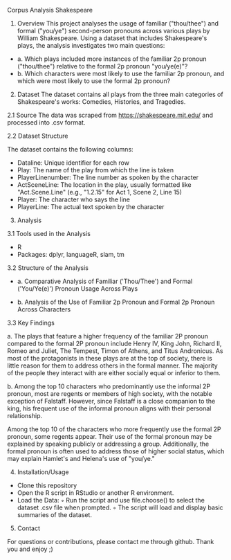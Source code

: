 Corpus Analysis Shakespeare

1. Overview
This project analyses the usage of familiar ("thou/thee") and formal ("you/ye") second-person pronouns across various plays by William Shakespeare. Using a dataset that includes Shakespeare's plays, the analysis investigates two main questions: 
- a. Which plays included more instances of the familiar 2p pronoun ("thou/thee") relative to the formal 2p pronoun "you/ye(e)"?
- b. Which characters were most likely to use the familiar 2p pronoun, and which were most likely to use the formal 2p pronoun?

2. Dataset
The dataset contains all plays from the three main categories of Shakespeare's works: Comedies, Histories, and Tragedies.

2.1 Source 
The data was scraped from https://shakespeare.mit.edu/ and processed into .csv format. 

2.2 Dataset Structure

The dataset contains the following columns:
- Dataline: Unique identifier  for each row
- Play: The name of the play from which the line is taken
- PlayerLinenumber: The line number as spoken by the character 
- ActSceneLine: The location in the play, usually formatted like "Act.Scene.Line" (e.g., "1.2.15" for Act 1, Scene 2, Line 15)
- Player: The character who says the line
- PlayerLine: The actual text  spoken by the character

3. Analysis

3.1 Tools used in the Analysis
- R
- Packages: dplyr, languageR, slam, tm


3.2 Structure of the Analysis

- a. Comparative Analysis of Familiar ('Thou/Thee') and Formal ('You/Ye(e)') Pronoun Usage Across Plays

- b. Analysis of the Use of Familiar 2p Pronoun and Formal 2p Pronoun Across Characters 


3.3 Key Findings

a. The plays that feature a higher frequency of the familiar 2P pronoun compared to the formal 2P pronoun include Henry IV, King John, Richard II, Romeo and Juliet, The Tempest, Timon of Athens, and Titus Andronicus. As most of the protagonists in these plays are at the top of society, there is little reason for them to address others in the formal manner. The majority of the people they interact with are either socially equal or inferior to them.


b. Among the top 10 characters who predominantly use the informal 2P pronoun, most are regents or members of high society, with the notable exception of Falstaff. However, since Falstaff is a close companion to the king, his frequent use of the informal pronoun aligns with their personal relationship.

Among the top 10 of the characters who more frequently use the formal 2P pronoun, some regents appear. Their use of the formal pronoun may be explained by speaking publicly or addressing a group. Additionally, the formal pronoun is often used to address those of higher social status, which may explain Hamlet's and Helena's use of "you/ye."


4. Installation/Usage

- Clone this repository
- Open the R script in RStudio or another R environment.
- Load the Data:
        ◦ Run the script and use file.choose() to select the dataset .csv file when prompted.
        ◦ The script will load and display basic summaries of the dataset.

5. Contact


For questions or contributions, please contact me through github. Thank you and enjoy ;)
